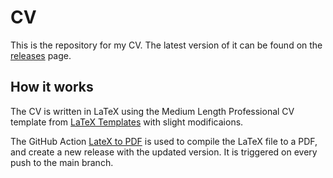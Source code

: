 # CV

This is the repository for my CV.
The latest version of it can be found on the [releases](https://github.com/nahu02/CV/releases) page.

## How it works

The CV is written in LaTeX using the Medium Length Professional CV template from [LaTeX Templates](http://www.latextemplates.com/template/medium-length-professional-cv) with slight modificaions.

The GitHub Action [LateX to PDF](https://github.com/nahu02/CV/actions/workflows/latex-render.yml) is used to compile the LaTeX file to a PDF, and create a new release with the updated version. It is triggered on every push to the main branch.
